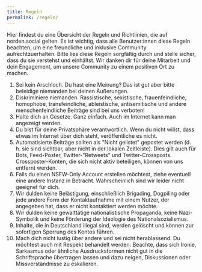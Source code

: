 ```yaml
---
title: Regeln
permalink: /regeln/
---
```


Hier findest du eine Übersicht der Regeln und Richtlinien, die auf norden.social gelten. Es ist wichtig, dass alle Benutzer:innen diese Regeln beachten, um eine freundliche und inklusive Community aufrechtzuerhalten. Bitte lies diese Regeln sorgfältig durch und stelle sicher, dass du sie verstehst und einhältst. Wir danken dir für deine Mitarbeit und dein Engagement, um unsere Community zu einem positiven Ort zu machen.

1.  Sei kein Arschloch. Du hast eine Meinung? Das ist gut aber bitte beleidige niemanden bei deinen Äußerungen.
2.  Diskriminiere niemanden. Rassistische, sexistische, frauenfeindliche, homophobe, transfeindliche, ableistische, antisemitische und andere menschenfeindliche Beiträge sind bei uns verboten!
3.  Halte dich an Gesetze. Ganz einfach. Auch im Internet kann man angezeigt werden.
4.  Du bist für deine Privatsphäre verantwortlich. Wenn du nicht willst, dass etwas im Internet über dich steht, veröffentliche es nicht.
5.  Automatisierte Beiträge sollten als "Nicht gelistet" gepostet werden (d. h. sie sind sichtbar, aber nicht in der lokalen Zeitleiste). Dies gilt auch für Bots, Feed-Poster, Twitter-"Retweets" und Twitter-Crossposts. Crossposter-Konten, die sich nicht aktiv beteiligen, können von uns entfernt werden.
6.  Falls du einen NSFW-Only Account erstellen möchtest, ziehe eventuell eine andere Instanz in Betracht. Wahrscheinlich sind wir leider nicht geeignet für dich.
7.  Wir dulden keine Belästigung, einschließlich Brigading, Dogpiling oder jede andere Form der Kontaktaufnahme mit einem Nutzer, der angegeben hat, dass er nicht kontaktiert werden möchte.
8.  Wir dulden keine gewalttätige nationalistische Propaganda, keine Nazi-Symbolik und keine Förderung der Ideologie des Nationalsozialismus.
9.  Inhalte, die in Deutschland illegal sind, werden gelöscht und können zur sofortigen Sperrung des Kontos führen.
10.  Mach dich nicht lustig über andere und sei nicht herablassend. Du möchtest auch mit Respekt behandelt werden. Beachte, dass sich Ironie, Sarkasmus oder ähnliche Ausdrucksformen nicht gut in die Schriftsprache übertragen lassen und dazu neigen, Diskussionen oder Missverständnisse zu eskalieren.